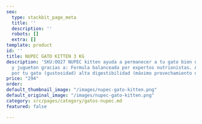 ```yaml
---
seo:
  type: stackbit_page_meta
  title: ''
  description: ''
  robots: []
  extra: []
template: product
id: ''
title: NUPEC GATO KITTEN 3 KG
description: 'SKU:OO27 NUPEC kitten ayuda a permanecer a tu gato bien nutrido, saludable
  y jugueton gracias a: Formula balanceada por expertos nutrionistas. Alto aceptacion
  por tu gato (gustosidad) alta digestibilidad (máximo provechamiento de nutrimentos).'
price: "294"
order: 
default_thumbnail_image: "/images/nupec-gato-kitten.png"
default_original_image: "/images/nupec-gato-kitten.png"
category: src/pages/category/gatos-nupec.md
featured: false

---
```

